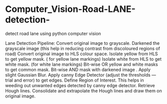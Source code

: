 # Computer_Vision-Road-LANE-detection-
detect road lane using python computer vision

Lane Detection Pipeline:
Convert original image to grayscale.
Darkened the grayscale image (this help in reducing contrast from discoloured regions of road)
Convert original image to HLS colour space.
Isolate yellow from HLS to get yellow mask. ( for yellow lane markings)
Isolate white from HLS to get white mask. (for white lane markings)
Bit-wise OR yellow and white masks to get common mask.
Bit-wise AND mask with darkened image .
Apply slight Gaussian Blur.
Apply canny Edge Detector (adjust the thresholds — trial and error) to get edges.
Define Region of Interest. This helps in weeding out unwanted edges detected by canny edge detector.
Retrieve Hough lines.
Consolidate and extrapolate the Hough lines and draw them on original image.
